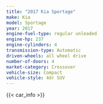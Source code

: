 ```yaml
---
title: "2017 Kia Sportage"
make: Kia
model: Sportage
year: 2017
engine-fuel-type: regular unleaded
engine-hp: 237
engine-cylinders: 4
transmission-type: Automatic
driven-wheels: all wheel drive
number-of-doors: 4
market-category: Crossover
vehicle-size: Compact
vehicle-style: 4dr SUV
---
```


{{< car_info >}}

